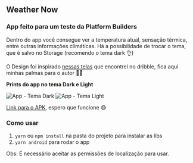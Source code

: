 ## Weather Now

### App feito para um teste da Platform Builders

Dentro do app você consegue ver a temperatura atual, sensação térmica, entre outras informações climáticas. Há a possibilidade de trocar o tema, que é salvo no Storage (recomendo o tema dark 👌)

O Design foi inspirado [nessas telas](https://dribbble.com/shots/6932038-Mobile-application-Weather-Forecast/attachments) que encontrei no dribble, fica aqui minhas palmas para o autor 👏👏

**Prints do app no tema Dark e Light**<br>

![App - Tema Dark](https://user-images.githubusercontent.com/37676399/87742754-c4a33c80-c7bd-11ea-9e27-5e4f183e2bbf.png) ![App - Tema Light](https://user-images.githubusercontent.com/37676399/87742795-da186680-c7bd-11ea-917e-887f6f9208fe.png)

[Link para o APK](https://drive.google.com/file/d/1wIEzuOfFIE9EZztM1Pzs6wrwlhguaApg/view?usp=sharing), espero que funcione 😅

### Como usar
1. `yarn` ou `npm install` na pasta do projeto para instalar as libs
2. `yarn android` para rodar o app

Obs: É necessário aceitar as permissões de localização para usar.
